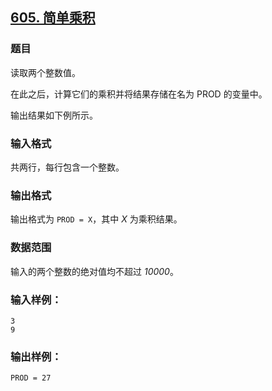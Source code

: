 ## [605. 简单乘积](https://www.acwing.com/problem/content/607/)

### 题目

读取两个整数值。

在此之后，计算它们的乘积并将结果存储在名为 PROD 的变量中。

输出结果如下例所示。

### 输入格式

共两行，每行包含一个整数。

### 输出格式

输出格式为 `PROD = X`，其中 *X* 为乘积结果。

### 数据范围

输入的两个整数的绝对值均不超过 *10000*。

### 输入样例：

```
3
9
```

### 输出样例：

```
PROD = 27
```
